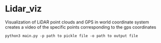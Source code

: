 # Lidar_viz
Visualization of LiDAR point clouds and GPS in world coordinate system
creates a video of the specific points corresponding to the gps coordinates

```
python3 main.py -p path to pickle file -o path to output file
```
